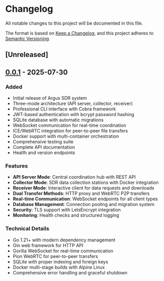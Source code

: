 # Changelog

All notable changes to this project will be documented in this file.

The format is based on [Keep a Changelog](https://keepachangelog.com/en/1.0.0/),
and this project adheres to [Semantic Versioning](https://semver.org/spec/v2.0.0.html).

## [Unreleased]

## [0.0.1] - 2025-07-30

### Added
- Initial release of Argus SDR system
- Three-mode architecture (API server, collector, receiver)
- Professional CLI interface with Cobra framework
- JWT-based authentication with bcrypt password hashing
- SQLite database with automatic migrations
- WebSocket communication for real-time coordination
- ICE/WebRTC integration for peer-to-peer file transfers
- Docker support with multi-container orchestration
- Comprehensive testing suite
- Complete API documentation
- Health and version endpoints

### Features
- **API Server Mode**: Central coordination hub with REST API
- **Collector Mode**: SDR data collection stations with Docker integration
- **Receiver Mode**: Interactive client for data requests and downloads
- **Dual Transfer Methods**: HTTP proxy and WebRTC P2P transfers
- **Real-time Communication**: WebSocket endpoints for all client types
- **Database Management**: Connection pooling and migration system
- **Security**: TLS support with LetsEncrypt integration
- **Monitoring**: Health checks and structured logging

### Technical Details
- Go 1.21+ with modern dependency management
- Gin web framework for HTTP API
- Gorilla WebSocket for real-time communication
- Pion WebRTC for peer-to-peer transfers
- SQLite with proper indexing and foreign keys
- Docker multi-stage builds with Alpine Linux
- Comprehensive error handling and graceful shutdown

[0.0.1]: https://github.com/example/argus-sdr/releases/tag/v0.0.1